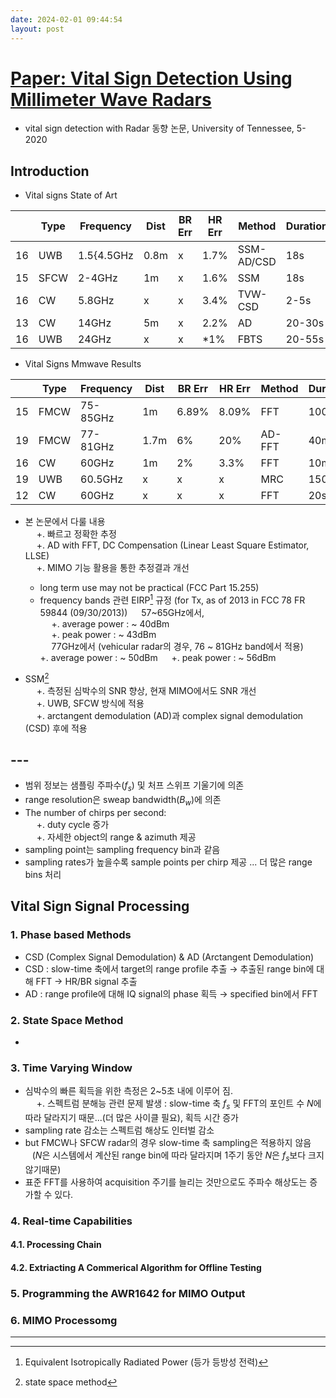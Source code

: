 ```yaml
---
date: 2024-02-01 09:44:54
layout: post
---
```


# [Paper: Vital Sign Detection Using Millimeter Wave Radars](https://trace.tennessee.edu/cgi/viewcontent.cgi?article=7143&context=utk_gradthes)
- vital sign detection with Radar 동향 논문, University of Tennessee, 5-2020

## Introduction
- Vital signs State of Art

|    | Type | Frequency  |Dist  | BR Err| HR Err| Method     |Duration|
|--- |---   |---         |---   |---    |---    |---         |---     |
| 16 | UWB  | 1.5{4.5GHz | 0.8m | x     | 1.7%  | SSM-AD/CSD | 18s    |
| 15 | SFCW | 2-4GHz     | 1m   | x     | 1.6%  | SSM        | 18s    |
| 16 | CW   | 5.8GHz     | x    | x     | 3.4%  | TVW-CSD    | 2-5s   |
| 13 | CW   | 14GHz      | 5m   | x     | 2.2%  | AD         | 20-30s |
| 16 | UWB  | 24GHz      | x    | x     | *1%   | FBTS       | 20-55s |  


- Vital Signs Mmwave Results  

|    | Type | Frequency  |Dist  | BR Err| HR Err| Method     |Duration|
|--- |---   |---         |---   |---    |---    |---         |---     |
| 15 | FMCW | 75-85GHz   | 1m   | 6.89% | 8.09% | FFT        | 100s   |
| 19 | FMCW | 77-81GHz   | 1.7m | 6%    | 20%   | AD-FFT     | 40min  |
| 16 | CW   | 60GHz      | 1m   | 2%    | 3.3%  | FFT        | 10min  |
| 19 | UWB  | 60.5GHz    | x    | x     | x     | MRC        | 150s   |
| 12 | CW   | 60GHz      | x    | x     | x     | FFT        | 20s    |  

- 본 논문에서 다룰 내용  
&emsp; +. 빠르고 정확한 추정  
&emsp; +. AD with FFT, DC Compensation (Linear Least Square Estimator, LLSE)  
&emsp; +. MIMO 기능 활용을 통한 추정결과 개선  
  + long term use may not be practical (FCC Part 15.255)
  + frequency bands 관련 EIRP[^EIRP] 규정 (for Tx, as of 2013 in FCC 78 FR 59844 (09/30/2013))
  &emsp; 57~65GHz에서,   
  &emsp; +. average power  : ~ 40dBm   
  &emsp; +. peak power : ~ 43dBm   
  &emsp; 77GHz에서  (vehicular radar의 경우, 76 ~ 81GHz band에서 적용)
  &emsp; +. average power : ~ 50dBm
  &emsp; +. peak power : ~ 56dBm  


- SSM[^SSM]  
&emsp; +. 측정된 심박수의 SNR 향상, 현재 MIMO에서도 SNR 개선   
&emsp; +. UWB, SFCW 방식에 적용  
&emsp; +. arctangent demodulation (AD)과 complex signal demodulation (CSD) 후에 적용  

## ---  
- 범위 정보는 샘플링 주파수($f_s$) 및 처프 스위프 기울기에 의존
- range resolution은 sweap bandwidth($B_w$)에 의존
- The number of chirps per second:  
&emsp; +. duty cycle 증가  
&emsp; +. 자세한 object의 range & azimuth 제공  
- sampling point는 sampling frequency bin과 같음  
- sampling rates가 높을수록 sample points per chirp 제공 ... 더 많은 range bins 처리  


## Vital Sign Signal Processing
### 1. Phase based Methods
- CSD (Complex Signal Demodulation) & AD (Arctangent Demodulation)
- CSD : slow-time 축에서 target의 range profile 추출 → 추출된 range bin에 대해 FFT → HR/BR signal 추출  
- AD : range profile에 대해 IQ signal의 phase 획득 → specified bin에서 FFT

### 2. State Space Method  
- 

### 3. Time Varying Window
- 심박수의 빠른 획득을 위한 측정은 2~5초 내에 이루어 짐.  
&emsp; +. 스펙트럼 분해능 관련 문제 발생 : slow-time 축 $f_s$ 및 FFT의 포인트 수 $N$에 따라 달라지기 때문...(더 많은 사이클 필요), 획득 시간 증가  
- sampling rate 감소는 스펙트럼 해상도 인터벌 감소  
- but FMCW나 SFCW radar의 경우 slow-time 축 sampling은 적용하지 않음  
  &ensp; ($N$은 시스템에서 계산된 range bin에 따라 달라지며 1주기 동안 $N$은 $f_s$보다 크지 않기때문)  
- 표준 FFT를 사용하여 acquisition 주기를 늘리는 것만으로도 주파수 해상도는 증가할 수 있다.

### 4. Real-time Capabilities

#### 4.1. Processing Chain


#### 4.2. Extriacting A Commerical Algorithm for Offline Testing

### 5. Programming the AWR1642 for MIMO Output


### 6. MIMO Processomg


---

[^SSM]: state space method 
[^EIRP]: Equivalent Isotropically Radiated Power (등가 등방성 전력)
